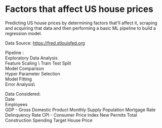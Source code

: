 # Factors that affect US house prices 

Predicting US house prices by determining factors that'll affect it, scraping and acquiring that data and then performing a basic ML pipeline to build a regression model.

Data Source: https://fred.stlouisfed.org

Pipeline : \
Exploratory Data Analysis   \
Feature Scaling       \ 
Train Test Split      \
Model Comparison \
Hyper Parameter Selection \
Model Fitting \
Error Analysis\

Data Considered: \
Date   \
Employees  
GDP - Gross Domestic Product
Monthly Supply
Population
Mortgage Rate
Delinquency Rate
CPI - Consumer Price Index
New Permits
Total Construction Spending
Target House Price
